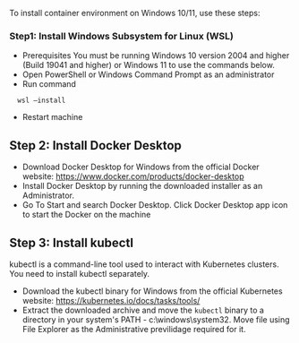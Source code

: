 

To install container environment on Windows 10/11, use these steps:

### Step1: Install Windows Subsystem for Linux (WSL)
- Prerequisites
  You must be running Windows 10 version 2004 and higher (Build 19041 and higher) or Windows 11 to use the commands below.
- Open PowerShell or Windows Command Prompt as an administrator
- Run command
```
  wsl –install
```
- Restart machine

## Step 2: Install Docker Desktop

- Download Docker Desktop for Windows from the official Docker website: https://www.docker.com/products/docker-desktop
- Install Docker Desktop by running the downloaded installer as an Administrator.
- Go To Start and search Docker Desktop. Click Docker Desktop app icon to start the Docker on the machine 

## Step 3: Install kubectl
kubectl is a command-line tool used to interact with Kubernetes clusters. You need to install kubectl separately.

- Download the kubectl binary for Windows from the official Kubernetes website: https://kubernetes.io/docs/tasks/tools/
- Extract the downloaded archive and move the `kubectl` binary to a directory in your system's PATH - c:\windows\system32. Move file using File Explorer as the Administrative previlidage required for it.
